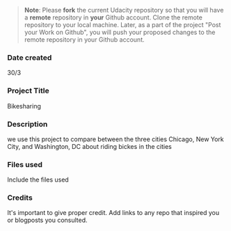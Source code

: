 >**Note**: Please **fork** the current Udacity repository so that you will have a **remote** repository in **your** Github account. Clone the remote repository to your local machine. Later, as a part of the project "Post your Work on Github", you will push your proposed changes to the remote repository in your Github account.

### Date created
30/3

### Project Title
Bikesharing

### Description
we use this project to compare between the three cities Chicago, New York City, and Washington, DC about riding bickes in the cities

### Files used
Include the files used

### Credits
It's important to give proper credit. Add links to any repo that inspired you or blogposts you consulted.

